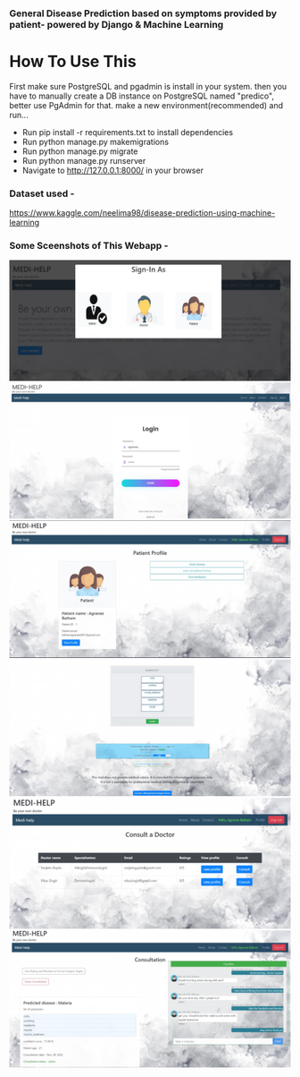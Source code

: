 ### General Disease Prediction based on symptoms provided by patient- powered by Django & Machine Learning


# How To Use This
First make sure PostgreSQL and pgadmin is install in your system. 
then you have to manually create a DB instance on PostgreSQL named "predico", better use PgAdmin for that.
make a new environment(recommended) and run...

- Run pip install -r requirements.txt to install dependencies
- Run python manage.py makemigrations
- Run python manage.py migrate
- Run python manage.py runserver
- Navigate to http://127.0.0.1:8000/ in your browser

### Dataset used - 
https://www.kaggle.com/neelima98/disease-prediction-using-machine-learning

### Some Sceenshots of This Webapp -

![](https://github.com/Aks9111hat/MediHelp/blob/main/screenshots/3.jpg)
![](https://github.com/Aks9111hat/MediHelp/blob/main/screenshots/4.jpg)
![](https://github.com/Aks9111hat/MediHelp/blob/main/screenshots/5.jpg)
![](https://github.com/Aks9111hat/MediHelp/blob/main/screenshots/7.jpg)
![](https://github.com/Aks9111hat/MediHelp/blob/main/screenshots/8.jpg)
![](https://github.com/Aks9111hat/MediHelp/blob/main/screenshots/9.jpg)



